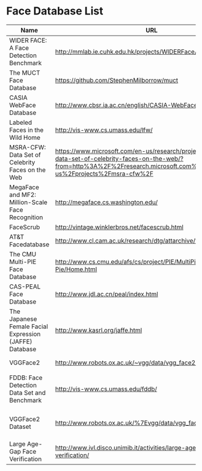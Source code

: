 # Face Database List

| Name | URL |   |   |
|------|-----|---|---|
|WIDER FACE: A Face Detection Benchmark | http://mmlab.ie.cuhk.edu.hk/projects/WIDERFace/ | | |
| The MUCT Face Database | https://github.com/StephenMilborrow/muct | | |
| CASIA WebFace Database | http://www.cbsr.ia.ac.cn/english/CASIA-WebFace-Database.html | | |
| Labeled Faces in the Wild Home | http://vis-www.cs.umass.edu/lfw/ | | 顔照合の性能比較に使われることの多いデータベース|
| MSRA-CFW: Data Set of Celebrity Faces on the Web | https://www.microsoft.com/en-us/research/project/msra-cfw-data-set-of-celebrity-faces-on-the-web/?from=http%3A%2F%2Fresearch.microsoft.com%2Fen-us%2Fprojects%2Fmsra-cfw%2F | | |
| MegaFace and MF2: Million-Scale Face Recognition | http://megaface.cs.washington.edu/ | | |
| FaceScrub | http://vintage.winklerbros.net/facescrub.html | | |
| AT&T Facedatabase | http://www.cl.cam.ac.uk/research/dtg/attarchive/facedatabase.html |  |
| The CMU Multi-PIE Face Database | http://www.cs.cmu.edu/afs/cs/project/PIE/MultiPie/Multi-Pie/Home.html | | |
| CAS-PEAL Face Database | http://www.jdl.ac.cn/peal/index.html | | |
| The Japanese Female Facial Expression (JAFFE) Database | http://www.kasrl.org/jaffe.html | | |
| VGGFace2 | http://www.robots.ox.ac.uk/~vgg/data/vgg_face2/ | https://fg2018.cse.sc.edu/FG2018-booklet.pdf | A dataset for recognising faces across pose and age |
|FDDB: Face Detection Data Set and Benchmark| http://vis-www.cs.umass.edu/fddb/ | | http://vis-www.cs.umass.edu/fddb/results.html このページを見ると検出器のROCカーブの比較を見ることができる。|
| VGGFace2 Dataset | http://www.robots.ox.ac.uk/%7Evgg/data/vgg_face2/ | | The dataset contains 3.31 million images of 9131 subjects (identities), with an average of 362.6 images for each subject|
| Large Age-Gap Face Verification | http://www.ivl.disco.unimib.it/activities/large-age-gap-face-verification/ | |  face verification across large age gaps|
